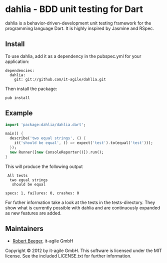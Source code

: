 # dahlia - BDD unit testing for Dart
dahlia is a behavior-driven-development unit testing framework for the programming language Dart. It is highly inspired by Jasmine and RSpec.

## Install ##

To use dahlia, add it as a dependency in the pubspec.yml for your application:

    dependencies:
      dahlia:
        git: git://github.com/it-agile/dahlia.git

Then install the package:

    pub install

## Example
```dart
import 'package:dahlia/dahlia.dart';

main() {
  describe('two equal strings', () {
    it('should be equal', () => expect('test').to(equal('test')));
  });
  new Runner([new ConsoleReporter()]).run();  
}
```
This will produce the following output

```
 All tests
  two equal strings
   should be equal

specs: 1, failures: 0, crashes: 0
```

For futher information take a look at the tests in the tests-directory. They show what is currently possible with dahlia and are continuously expanded as new features are added.

## Maintainers
* [Robert Beeger](mailto:robert.beeger@it-agile.de), it-agile GmbH

Copyright © 2012 by it-agile GmbH. This software is licensed under the MIT license. See the included LICENSE.txt for further information.
